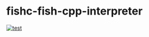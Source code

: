 
# fishc-fish-cpp-interpreter

[![test](https://github.com/hase111111/fishc-fish-cpp-interpreter/actions/workflows/on_push_test.yaml/badge.svg?branch=main)](https://github.com/hase111111/fishc-fish-cpp-interpreter/actions/workflows/on_push_test.yaml)
